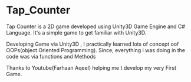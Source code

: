 # Tap_Counter
Tap Counter is a 2D game developed using Unity3D Game Engine and C# Language. It's a simple game to get familiar with Unity3D.

Developing Game via Unity3D , I practically learned lots of concept oof OOPs(object Oriented Programming). 
Since, everything i was doing in the code was via functions and Methods

Thanks to Youtube(Farhaan Aqeel) helping me t develop my very First Game.
